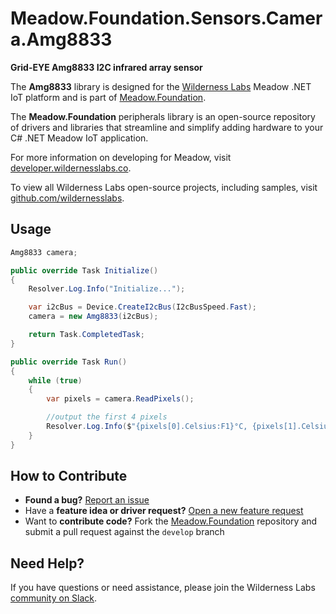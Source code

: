 # Meadow.Foundation.Sensors.Camera.Amg8833

**Grid-EYE Amg8833 I2C infrared array sensor**

The **Amg8833** library is designed for the [Wilderness Labs](www.wildernesslabs.co) Meadow .NET IoT platform and is part of [Meadow.Foundation](https://developer.wildernesslabs.co/Meadow/Meadow.Foundation/).

The **Meadow.Foundation** peripherals library is an open-source repository of drivers and libraries that streamline and simplify adding hardware to your C# .NET Meadow IoT application.

For more information on developing for Meadow, visit [developer.wildernesslabs.co](http://developer.wildernesslabs.co/).

To view all Wilderness Labs open-source projects, including samples, visit [github.com/wildernesslabs](https://github.com/wildernesslabs/).

## Usage

```csharp
Amg8833 camera;

public override Task Initialize()
{
    Resolver.Log.Info("Initialize...");

    var i2cBus = Device.CreateI2cBus(I2cBusSpeed.Fast);
    camera = new Amg8833(i2cBus);

    return Task.CompletedTask;
}

public override Task Run()
{
    while (true)
    {
        var pixels = camera.ReadPixels();

        //output the first 4 pixels
        Resolver.Log.Info($"{pixels[0].Celsius:F1}°C, {pixels[1].Celsius:F1}°C, {pixels[2].Celsius:F1}°C, {pixels[3].Celsius:F1}°C");
    }
}

```
## How to Contribute

- **Found a bug?** [Report an issue](https://github.com/WildernessLabs/Meadow_Issues/issues)
- Have a **feature idea or driver request?** [Open a new feature request](https://github.com/WildernessLabs/Meadow_Issues/issues)
- Want to **contribute code?** Fork the [Meadow.Foundation](https://github.com/WildernessLabs/Meadow.Foundation) repository and submit a pull request against the `develop` branch


## Need Help?

If you have questions or need assistance, please join the Wilderness Labs [community on Slack](http://slackinvite.wildernesslabs.co/).
